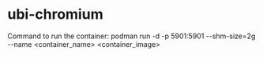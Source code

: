 # ubi-chromium
Command to run the container: podman run -d  -p 5901:5901 --shm-size=2g  --name <container_name> <container_image>
